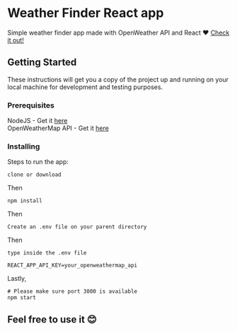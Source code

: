 # Weather Finder React app
Simple weather finder app made with OpenWeather API and React :heart:
[Check it out!](https://johnleoclaudio.github.io/weather-react-app)

## Getting Started

These instructions will get you a copy of the project up and running on your local machine for development and testing purposes.

### Prerequisites

NodeJS - Get it [here](https://nodejs.org/en/)<br>
OpenWeatherMap API - Get it [here](https://openweathermap.org/api)

### Installing

Steps to run the app:
```
clone or download
```
Then
```
npm install
```
Then
```
Create an .env file on your parent directory
```
Then
```
type inside the .env file 

REACT_APP_API_KEY=your_openweathermap_api
```
Lastly,
```
# Please make sure port 3000 is available
npm start
```

## Feel free to use it :blush: